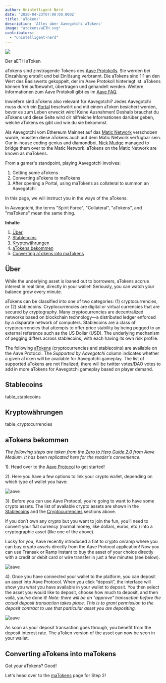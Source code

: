 ```yaml
---
author: Unintelligent Nerd
date: '2020-04-23T07:00:00.000Z'
title: 'aTokens'
description: 'Alles über Aavegotchi aTokens'
image: "atokens/aETH.svg"
contributors:
  - "unintelligent-nerd"
---
```


<div class="headerImageContainer">
<img class="headerImage" src="/atokens/aETH.png">
<p class="headerImageText">Der aETH aToken</p>
</div>

aTokens sind zinstragende Tokens des [Aave Protokolls](https://aave.com). Sie werden bei Einzahlung erstellt und bei Einlösung verbrannt. Die aTokens sind 1:1 an den Wert des Basiswerts gekoppelt, der im Aave Protokoll hinterlegt ist. aTokens können frei aufbewahrt, übertragen und gehandelt werden. Weitere Informationen zum Aave Protokoll gibt es im [Aave FAQ](https://docs.aave.com/faq/).

Inwiefern sind aTokens also relevant für Aavegotchi? Jedes Aavegotchi muss durch ein [Portal](/pages/portals) beschwört und mit einem aToken besichert werden, bevor es zum Leben erweckt wird! Keine Ausnahmen! Deshalb brauchst du aTokens und diese Seite wird dir hilfreiche Informationen darüber geben, welche aTokens es gibt und wie du sie bekommst.

Als Aavegotchi vom Ethereum Mainnet auf das [Matic Network](/glossary#matic-network) verschoben wurde, mussten diese aTokens auch auf dem Matic Network verfügbar sein. Our in-house coding genius and diamondboi, [Nick Mudge](/team#nick-mudge) managed to bridge them over to the Matic Network. aTokens on the Matic Network are known as maTokens.

From a gamer's standpoint, playing Aavegotchi involves:

1. Getting some aTokens
2. Converting aTokens to maTokens
3. After opening a Portal, using maTokens as collateral to summon an Aavegotchi

In this page, we will instruct you in the ways of the aTokens.

In Aavegotchi, the terms "Spirit Force", "Collateral", "aTokens", and "maTokens" mean the same thing.

<div class="contentsBox">

**Inhalte**

<ol>
<li><a href=#about>Über</a></li>
<li><a href=#stablecoins>Stablecoins</a></li>
<li><a href=#cryptocurrencies>Kryptowährungen</a></li>
<li><a href=#getting-atokens>aTokens bekommen</a></li>
<li><a href=#converting-atokens-into-matokens>Converting aTokens into maTokens</a></li>
</ol>

</div>

## Über

While the underlying asset is loaned out to borrowers, aTokens accrue interest in real time, directly in your wallet! Seriously, you can watch your balance grow every minute.

aTokens can be classified into one of two categories: (1) cryptocurrencies, or (2) stablecoins. Cryptocurrencies are digital or virtual currencies that are secured by cryptography. Many cryptocurrencies are decentralized networks based on blockchain technology—a distributed ledger enforced by a disparate network of computers. Stablecoins are a class of cryptocurrencies that attempts to offer price stability by being pegged to an external reference such as the US Dollar (USD). The underlying mechanism of pegging differs across stablecoins, with each having its own risk profile.


The following [aTokens](https://docs.aave.com/developers/deployed-contracts/deployed-contract-instances) (cryptocurrencies and stablecoins) are available on the Aave Protocol. The *Supported by Aavegotchi* column indicates whether a given aToken will be available for Aavegotchi gameplay. The list of supported aTokens are not finalized; there will be twitter votes/DAO votes to add in more aTokens for Aavegotchi gameplay based on player demand.

## Stablecoins

table_stablecoins

## Kryptowährungen

table_cryptocurrencies

## aTokens bekommen

*The following steps are taken from the [Zero to Hero Guide 2.0](https://medium.com/aave/zero-to-hero-guide-2-0-dadce0f3e834) from Aave Medium. It has been replicated here for the reader's convenience.*

1). Head over to the <a href = "https://app.aave.com/">Aave Protocol</a> to get started!

2). Here you have a few options to link your crypto wallet, depending on which type of wallet you have:

<img src = "/atokens/connect-your-wallet.png" alt = "aave" class="bodyImage" />

3). Before you can use Aave Protocol, you’re going to want to have some crypto assets. The list of available crypto assets are shown in the <a href=#stablecoins>Stablecoins</a> and the <a href=#cryptocurrencies>Cryptocurrencies</a> sections above.

If you don’t own any crypto but you want to join the fun, you’ll need to convert your fiat currency (normal money, like dollars, euros, etc.) into a cryptographic asset (like one of the above).

Lucky for you, Aave recently introduced a fiat to crypto onramp where you can buy crypto assets directly from the Aave Protocol application! Now you can use Transak or Ramp Instant to buy the asset of your choice directly with a credit or debit card or wire transfer in just a few minutes (see below).

<img src = "/atokens/buy-with-fiat.png" alt = "aave" class="bodyImage" />

4). Once you have connected your wallet to the platform, you can deposit an asset into Aave Protocol. When you click “deposit”, the interface will show you what you have available in your wallet to deposit. You then select the asset you would like to deposit, choose how much to deposit, and then voilá, you’ve done it! *Note: there will be an "approve" transaction before the actual deposit transaction takes place. This is to grant permission to the deposit contract to use that particular asset you are depositing.*

<img src = "/atokens/deposit.gif" alt = "aave" class="bodyImage" />

As soon as your deposit transaction goes through, you benefit from the deposit interest rate. The aToken version of the asset can now be seen in your wallet.

## Converting aTokens into maTokens

Got your aTokens? Good!

Let's head over to the [maTokens](/matokens) page for Step 2!